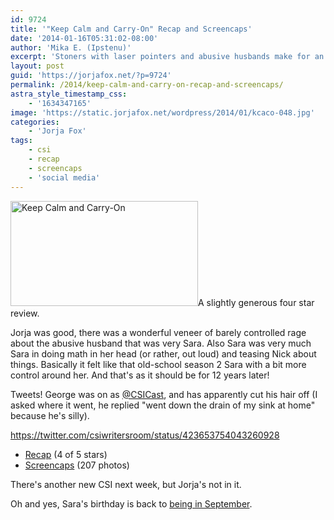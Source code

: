 ```yaml
---
id: 9724
title: '"Keep Calm and Carry-On" Recap and Screencaps'
date: '2014-01-16T05:31:02-08:00'
author: 'Mika E. (Ipstenu)'
excerpt: 'Stoners with laser pointers and abusive husbands make for an interesting episode of CSI.'
layout: post
guid: 'https://jorjafox.net/?p=9724'
permalink: /2014/keep-calm-and-carry-on-recap-and-screencaps/
astra_style_timestamp_css:
    - '1634347165'
image: 'https://static.jorjafox.net/wordpress/2014/01/kcaco-048.jpg'
categories:
    - 'Jorja Fox'
tags:
    - csi
    - recap
    - screencaps
    - 'social media'
---
```


<img class="alignright size-medium wp-image-9726" src="//jfo-static.net/wordpress/2014/01/kcaco-048.jpg" alt="Keep Calm and Carry-On" width="300" height="168" />A slightly generous four star review.

Jorja was good, there was a wonderful veneer of barely controlled rage about the abusive husband that was very Sara. Also Sara was very much Sara in doing math in her head (or rather, out loud) and teasing Nick about things. Basically it felt like that old-school season 2 Sara with a bit more control around her. And that's as it should be for 12 years later!

Tweets! George was on as <a href="http://twitter.com/csicast">@CSICast</a>, and has apparently cut his hair off (I asked where it went, he replied "went down the drain of my sink at home" because he's silly).

https://twitter.com/csiwritersroom/status/423653754043260928
<ul>
 	<li><a href="https://jorjafox.net/wiki/Keep_Calm_and_Carry-on">Recap</a> (4 of 5 stars)</li>
 	<li><a href="https://jorjafox.net/gallery/tv/csi/season14/12-keepcalm/">Screencaps</a> (207 photos)</li>
</ul>
There's another new CSI next week, but Jorja's not in it.

Oh and yes, Sara's birthday is back to <a href="https://jorjafox.net/gallery/tv/csi/season14/12-keepcalm/kcaco-074.jpg">being in September</a>.
